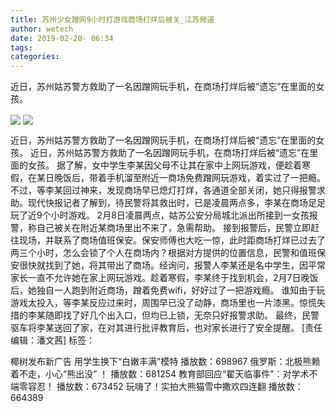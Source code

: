 ```yaml
---
title: 苏州少女蹭网9小时打游戏商场打烊后被关_江苏频道
author: wetech
date: 2019-02-20- 06:34
tags: 
categories: 
---
```

近日，苏州姑苏警方救助了一名因蹭网玩手机，在商场打烊后被“遗忘”在里面的女孩。
<!-- more -->
                
<img align="center" border="0" src="http://p2.ifengimg.com/a/2019_08/ca0d74fa4bfbf2e_size161_w800_h938.jpg" />
                
<img align="center" border="0" src="http://p2.ifengimg.com/a/2016/0810/204c433878d5cf9size1_w16_h16.png" />
                
            
近日，苏州姑苏警方救助了一名因蹭网玩手机，在商场打烊后被“遗忘”在里面的女孩。
近日，苏州姑苏警方救助了一名因蹭网玩手机，在商场打烊后被“遗忘”在里面的女孩。
据了解，女中学生李某因父母不让其在家中上网玩游戏，便趁着寒假，在某日晚饭后，带着手机溜至附近一商场免费蹭网玩游戏，着实过了一把瘾。不过，等李某回过神来，发现商场早已熄灯打烊，各通道全部关闭，她只得报警求助。现代快报记者了解到，待民警将其救出时，已是凌晨两点多，李某在商场足足玩了近9个小时游戏。
2月8日凌晨两点，姑苏公安分局城北派出所接到一女孩报警，称自己被关在附近某商场里出不来了，急需帮助。
接到报警后，民警立即赶往现场，并联系了商场值班保安。保安师傅也大吃一惊，此时距商场打烊已过去了两三个小时，怎么会锁了个人在商场内？根据对方提供的位置信息，民警和值班保安很快就找到了她，将其带出了商场。经询问，报警人李某还是名中学生，因平常家长一直不允许她在家上网玩游戏。趁着寒假，李某终于找到机会，2月7日晚饭后，她独自一人跑到附近商场，蹭着免费wifi，好好过了一把游戏瘾。
谁知由于玩游戏太投入，等李某反应过来时，周围早已没了动静，商场里也一片漆黑。惊慌失措的李某随即找了好几个出入口，但均已上锁，无奈只好报警求助。
最终，民警驱车将李某送回了家，在对其进行批评教育后，也对家长进行了安全提醒。
[责任编辑：潘文茜]
标签：
 
 
 
             
椰树发布新广告 用学生换下“白嫩丰满”模特
播放数：698967
俄罗斯：北极熊赖着不走，小心“熊出没” ！
播放数：681254
教育部回应“翟天临事件”：对学术不端零容忍！
播放数：673452
玩嗨了！实拍大熊猫雪中撒欢四连翻
播放数：664389

